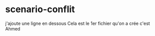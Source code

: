 scenario-conflit
================
j'ajoute une ligne en dessous
Cela est le 1er fichier qu'on a crée
c'est Ahmed
